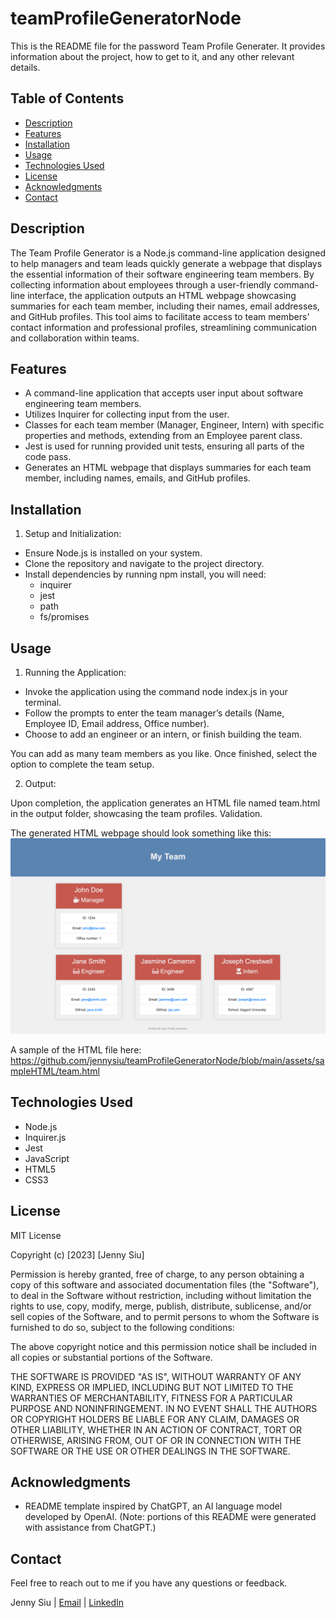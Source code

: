 # teamProfileGeneratorNode

This is the README file for the password Team Profile Generater. It provides information about the project, how to get to it, and any other relevant details.


## Table of Contents

- [Description](#description)
- [Features](#features)
- [Installation](#installation)
- [Usage](#usage)
- [Technologies Used](#technologies-used)
- [License](#license)
- [Acknowledgments](#acknowledgments)
- [Contact](#contact)


## Description

The Team Profile Generator is a Node.js command-line application designed to help managers and team leads quickly generate a webpage that displays the essential information of their software engineering team members. By collecting information about employees through a user-friendly command-line interface, the application outputs an HTML webpage showcasing summaries for each team member, including their names, email addresses, and GitHub profiles. This tool aims to facilitate access to team members' contact information and professional profiles, streamlining communication and collaboration within teams.


## Features

- A command-line application that accepts user input about software engineering team members.
- Utilizes Inquirer for collecting input from the user.
- Classes for each team member (Manager, Engineer, Intern) with specific properties and methods, extending from an Employee parent class.
- Jest is used for running provided unit tests, ensuring all parts of the code pass.
- Generates an HTML webpage that displays summaries for each team member, including names, emails, and GitHub profiles.


## Installation

1. Setup and Initialization:

- Ensure Node.js is installed on your system.
- Clone the repository and navigate to the project directory.
- Install dependencies by running npm install, you will need:
  - inquirer
  - jest
  - path
  - fs/promises


## Usage

1. Running the Application:

- Invoke the application using the command node index.js in your terminal.
- Follow the prompts to enter the team manager’s details (Name, Employee ID, Email address, Office number).
- Choose to add an engineer or an intern, or finish building the team.

You can add as many team members as you like. Once finished, select the option to complete the team setup.

2. Output:

Upon completion, the application generates an HTML file named team.html in the output folder, showcasing the team profiles.
Validation.

The generated HTML webpage should look something like this:
![Demo image of how the webpage should look like upon opening.](./assets/images/demo-of-html.png)

A sample of the HTML file here: https://github.com/jennysiu/teamProfileGeneratorNode/blob/main/assets/sampleHTML/team.html


## Technologies Used

- Node.js
- Inquirer.js
- Jest
- JavaScript
- HTML5
- CSS3


## License

MIT License

Copyright (c) [2023] [Jenny Siu]

Permission is hereby granted, free of charge, to any person obtaining a copy of this software and associated documentation files (the "Software"), to deal in the Software without restriction, including without limitation the rights to use, copy, modify, merge, publish, distribute, sublicense, and/or sell copies of the Software, and to permit persons to whom the Software is furnished to do so, subject to the following conditions:

The above copyright notice and this permission notice shall be included in all copies or substantial portions of the Software.

THE SOFTWARE IS PROVIDED "AS IS", WITHOUT WARRANTY OF ANY KIND, EXPRESS OR IMPLIED, INCLUDING BUT NOT LIMITED TO THE WARRANTIES OF MERCHANTABILITY, FITNESS FOR A PARTICULAR PURPOSE AND NONINFRINGEMENT. IN NO EVENT SHALL THE AUTHORS OR COPYRIGHT HOLDERS BE LIABLE FOR ANY CLAIM, DAMAGES OR OTHER LIABILITY, WHETHER IN AN ACTION OF CONTRACT, TORT OR OTHERWISE, ARISING FROM, OUT OF OR IN CONNECTION WITH THE SOFTWARE OR THE USE OR OTHER DEALINGS IN THE SOFTWARE.


## Acknowledgments
- README template inspired by ChatGPT, an AI language model developed by OpenAI.
  (Note: portions of this README were generated with assistance from ChatGPT.)


## Contact
Feel free to reach out to me if you have any questions or feedback.

Jenny Siu | 
[Email](jenny.siu79@gmail.com) |
[LinkedIn](https://www.linkedin.com/in/jenny-siu-534576156/)